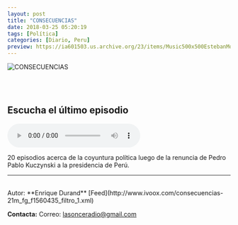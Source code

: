 ```yaml
---
layout: post
title: "CONSECUENCIAS"
date: 2018-03-25 05:20:19
tags: [Política]
categories: [Diario, Peru]
preview: https://ia601503.us.archive.org/23/items/Music500x500EstebanMontoya/300-21mConsecuencias-EnriqueDurandVillalobos.jpg
---
```


![CONSECUENCIAS](https://ia601503.us.archive.org/23/items/Music500x500EstebanMontoya/500-21mConsecuencias-EnriqueDurandVillalobos.jpg)

<br/>
<br/>

## Escucha el último episodio

<!--reproductor-feed=http://www.ivoox.com/consecuencias-21m_fg_f1560435_filtro_1.xml-->
<!--reproductor-start-->
<audio id="audio" preload="auto" controls="" src="http://www.ivoox.com/ep-3-el-presidente-vizcarra_mf_24774184_feed_1.mp3"></audio>
<!--reproductor-end-->

20 episodios acerca de la coyuntura política luego de la renuncia de Pedro Pablo Kuczynski a la presidencia de Perú.

_ _ _
<br>
Autor: **Enrique Durand**
[Feed](http://www.ivoox.com/consecuencias-21m_fg_f1560435_filtro_1.xml)


**Contacta:**
Correo: [lasonceradio@gmail.com](mailto:lasonceradio@gmail.com)

